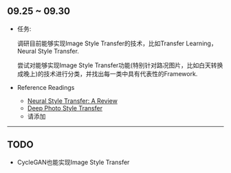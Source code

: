 ## 09.25 ~ 09.30

- 任务:   
  
    调研目前能够实现Image Style Transfer的技术，比如Transfer Learning，Neural Style Transfer.

    尝试对能够实现Image Style Transfer功能(特别针对路况图片，比如白天转换成晚上)的技术进行分类，并找出每一类中具有代表性的Framework.

- Reference Readings
    - [Neural Style Transfer: A Review](https://arxiv.org/abs/1705.04058)
    - [Deep Photo Style Transfer](http://openaccess.thecvf.com/content_cvpr_2017/papers/Luan_Deep_Photo_Style_CVPR_2017_paper.pdf)
    - 请添加

-------------------

## TODO

- CycleGAN也能实现Image Style Transfer